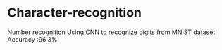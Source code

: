 # Character-recognition
Number recognition
Using CNN to recognize digits from MNIST dataset
Accuracy :96.3%
